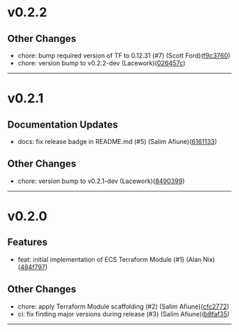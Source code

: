# v0.2.2

## Other Changes
* chore: bump required version of TF to 0.12.31 (#7) (Scott Ford)([f9c3760](https://github.com/lacework/terraform-aws-ecs-agent/commit/f9c3760caa9b2e6a0a2a0b334a5a5b37682beb33))
* chore: version bump to v0.2.2-dev (Lacework)([026457c](https://github.com/lacework/terraform-aws-ecs-agent/commit/026457c4855a686b0cc2bce8f2b91fa1fe22fab2))
---
# v0.2.1

## Documentation Updates
* docs: fix release badge in README.md (#5) (Salim Afiune)([6161133](https://github.com/lacework/terraform-aws-ecs-agent/commit/61611339466ac655ebf7ece89613f4e16e19517c))
## Other Changes
* chore: version bump to v0.2.1-dev (Lacework)([8490399](https://github.com/lacework/terraform-aws-ecs-agent/commit/849039951a223e486717c7d15c691a38969142c6))
---
# v0.2.0

## Features
* feat: initial implementation of ECS Terraform Module (#1) (Alan Nix)([484f797](https://github.com/lacework/terraform-aws-ecs-agent/commit/484f7978ba2792c51e490d19f4cbd12035078475))
## Other Changes
* chore: apply Terraform Module scaffolding (#2) (Salim Afiune)([cfc2772](https://github.com/lacework/terraform-aws-ecs-agent/commit/cfc2772bff5d7aaaef53d156e9998466d4363b51))
* ci: fix finding major versions during release (#3) (Salim Afiune)([b8faf35](https://github.com/lacework/terraform-aws-ecs-agent/commit/b8faf35087278fa06a275db3b2ce479ae5278cc1))
---
